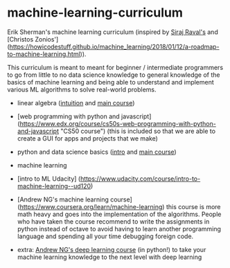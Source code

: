 # machine-learning-curriculum
Erik Sherman's machine learning curriculum
(inspired by [Siraj Raval's](https://github.com/llSourcell/Learn_Machine_Learning_in_3_Months) and [Christos Zonios'] (https://howicodestuff.github.io/machine_learning/2018/01/12/a-roadmap-to-machine-learning.html)). 

This curriculum is meant to meant for beginner / intermediate programmers to go from little to no data science knowledge to general knowledge of the basics of machine learning and being able to understand and implement various ML algorithms to solve real-world problems. 

* linear algebra ([intuition](https://www.youtube.com/watch?v=kjBOesZCoqc&list=PLZHQObOWTQDPD3MizzM2xVFitgF8hE_ab "3Blue1Brown's series")
and [main course](https://ocw.mit.edu/courses/mathematics/18-06-linear-algebra-spring-2010/ "MIT course")) 

* [web programming with python and javascript] (https://www.edx.org/course/cs50s-web-programming-with-python-and-javascript "CS50 course") (this is included so that we are able to create a GUI for apps and projects that we make)

* python and data science basics ([intro](https://classroom.udacity.com/courses/ud359 "Udacity's intro to data science") and [main course](https://www.edx.org/course/python-for-data-science "GIT's course on edX"))

* machine learning
 * [intro to ML Udacity] (https://www.udacity.com/course/intro-to-machine-learning--ud120)
 * [Andrew NG's machine learning course]
(https://www.coursera.org/learn/machine-learning) this course is more math heavy and goes into the implementation of the algorithms. People who have taken the course recommend to write the assignments in python instead of octave to avoid having to learn another programming language and spending all your time debugging foreign code.


* extra: [Andrew NG's deep learning course](https://www.coursera.org/learn/neural-networks-deep-learning) (in python!) to take your machine learning knowledge to the next level with deep learning

